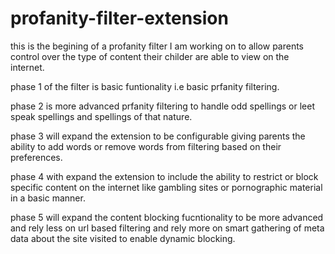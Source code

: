 # profanity-filter-extension

this is the begining of a profanity filter I am working on to allow parents control over the type of content their childer are able to view on the internet. 

phase 1 of the filter is basic funtionality
i.e basic prfanity filtering.

phase 2 is more advanced prfanity filtering to handle odd spellings or leet speak spellings and spellings of that nature.

phase 3 will expand the extension to be configurable giving parents the ability to add words or remove words from filtering based on their preferences.

phase 4 with expand the extension to include the ability to restrict or block specific content on the internet like gambling sites or pornographic material in a basic manner.

phase 5 will expand the content blocking fucntionality to be more advanced and rely less on url based filtering and rely more on smart gathering of meta data about the site visited to enable dynamic blocking.

